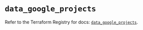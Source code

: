# `data_google_projects`

Refer to the Terraform Registry for docs: [`data_google_projects`](https://registry.terraform.io/providers/hashicorp/google/6.39.0/docs/data-sources/projects).
